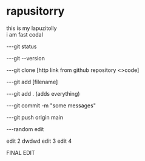 # rapusitorry
this is my lapuzitolly
<br>
i am fast codal



---git status

---git --version

---git clone [http link from github repository <>code]

---git add [filename]


---git add . (adds everything)

---git commit -m "some messages"

---git push origin main

---random edit

edit 2
dwdwd
edit 3
edit 4

FINAL EDIT 